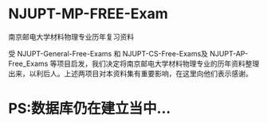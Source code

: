 # NJUPT-MP-FREE-Exam
南京邮电大学材料物理专业历年复习资料

受 NJUPT-General-Free-Exams 和 NJUPT-CS-Free-Exams及 NJUPT-AP-Free_Exams 等项目启发，我们决定将南京邮电大学材料物理专业的历年资料整理出来，以利后人。上述两项目对本资料集有重要影响，在这里向他们表示感谢。

# PS:数据库仍在建立当中...

